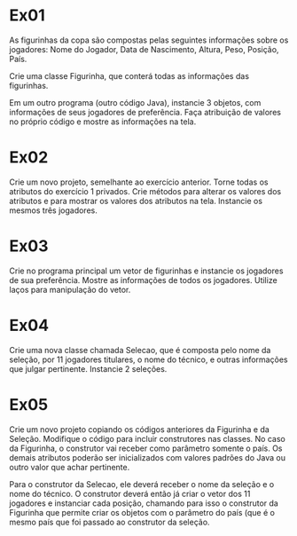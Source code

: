 # Ex01 
As figurinhas da copa são compostas pelas seguintes informações sobre os jogadores: Nome do Jogador, Data de Nascimento, Altura, Peso, Posição, País.

Crie uma classe Figurinha, que conterá todas as informações das figurinhas.

Em um outro programa (outro código Java), instancie 3 objetos, com informações de seus jogadores de preferência. Faça atribuição de valores no próprio código e mostre as informações na tela.

# Ex02
Crie um novo projeto, semelhante ao exercício anterior. Torne todas os atributos do exercício 1 privados. Crie métodos para alterar os valores dos atributos e para mostrar os valores dos atributos na tela. Instancie os mesmos três jogadores.

# Ex03
Crie no programa principal um vetor de figurinhas e instancie os jogadores de sua preferência. Mostre as informações de todos os jogadores. Utilize laços para manipulação do vetor.

# Ex04
Crie uma nova classe chamada Selecao, que é composta pelo nome da seleção, por 11 jogadores titulares, o nome do técnico, e outras informações que julgar pertinente. Instancie 2 seleções.

# Ex05
Crie um novo projeto copiando os códigos anteriores da Figurinha e da Seleção. Modifique o código para incluir construtores nas classes. No caso da Figurinha, o construtor vai receber como parâmetro somente o país. Os demais atributos poderão ser inicializados com valores padrões do Java ou outro valor que achar pertinente.

Para o construtor da Selecao, ele deverá receber o nome da seleção e o nome do técnico. O construtor deverá então já criar o vetor dos 11 jogadores e instanciar cada posição, chamando para isso o construtor da Figurinha que permite criar os objetos com o parâmetro do país (que é o mesmo país que foi passado ao construtor da seleção.